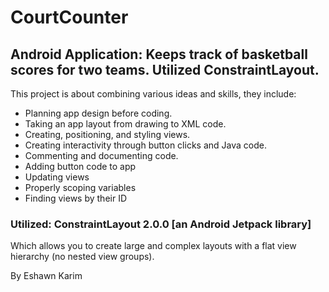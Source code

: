 # CourtCounter


## Android Application: Keeps track of basketball scores for two teams. Utilized ConstraintLayout.


This project is about combining various ideas and skills, they include:
* Planning app design before coding.
* Taking an app layout from drawing to XML code.
* Creating, positioning, and styling views.
* Creating interactivity through button clicks and Java code.
* Commenting and documenting code.
* Adding button code to app
* Updating views
* Properly scoping variables
* Finding views by their ID

### Utilized: ConstraintLayout 2.0.0 [an Android Jetpack library]
Which allows you to create large and complex layouts with a flat view hierarchy (no nested view groups).

By Eshawn Karim
